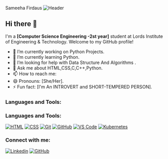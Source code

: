 

Sameeha Firdaus
![Header](https://media.giphy.com/media/ZVik7pBtu9dNS/giphy.gif)

## Hi there 👋

I'm a <b>[Computer Science Engineering -2st year]</b> student at Lords Institute of Engineering & Technology. Welcome to my GitHub profile!

- 🔭 I’m currently working on Python Projects.
- 🌱 I’m currently learning Python.
- 🤔 I’m looking for help with Data Structure And Algorithms .
- 💬 Ask me about HTML,CSS,C,C++,Python.
- 📫 How to reach me:
- 😄 Pronouns: [She/Her].
- ⚡ Fun fact: [I'm An INTROVERT and SHORT-TEMPERED PERSON].

### Languages and Tools:

### Languages and Tools:

[![HTML](https://img.shields.io/badge/HTML-5E5E5E?style=flat&logo=html5&logoColor=white)](https://www.w3.org/html/)
[![CSS](https://img.shields.io/badge/CSS-0077B5?style=flat&logo=css3&logoColor=white)](https://www.w3.org/Style/CSS/Overview.en.html)
[![Git](https://img.shields.io/badge/Git-F05032?style=flat&logo=git&logoColor=white)](https://git-scm.com/)
[![GitHub](https://img.shields.io/badge/GitHub-181717?style=flat&logo=github&logoColor=white)](https://github.com/)
[![VS Code](https://img.shields.io/badge/VS_Code-007ACC?style=flat&logo=visual-studio-code&logoColor=white)](https://code.visualstudio.com/)
[![Kubernetes](https://img.shields.io/badge/Kubernetes-326CE5?style=flat&logo=kubernetes&logoColor=white)](https://kubernetes.io/)


### Connect with me:

[![Linkedin](https://img.shields.io/badge/-YourName-0077B5?style=flat&logo=Linkedin&logoColor=white&link=https://www.linkedin.com/in/yourname/)](https://www.linkedin.com/in/sameeha-firdaus-388983294/)
[![GitHub](https://img.shields.io/badge/-YourUsername-0000FF?style=flat&logo=GitHub&logoColor=white&link=https://github.com/yourusername)](https://github.com/SameehaFirdaus)
